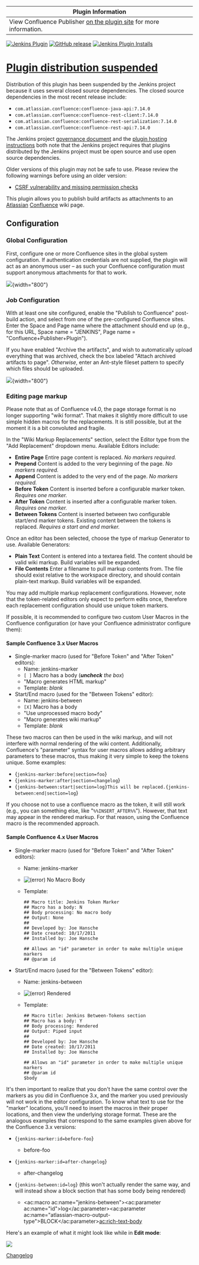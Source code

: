 | Plugin Information                                                                                                    |
|-----------------------------------------------------------------------------------------------------------------------|
| View Confluence Publisher [on the plugin site](https://plugins.jenkins.io/confluence-publisher) for more information. |

[![Jenkins Plugin](https://img.shields.io/jenkins/plugin/v/confluence-publisher.svg)](https://plugins.jenkins.io/confluence-publisher)
[![GitHub release](https://img.shields.io/github/release/jenkinsci/confluence-publisher-plugin.svg?label=release)](https://github.com/jenkinsci/confluence-publisher-plugin/releases/latest)
[![Jenkins Plugin Installs](https://img.shields.io/jenkins/plugin/i/confluence-publisher.svg?color=blue)](https://plugins.jenkins.io/confluence-publisher)

# [Plugin distribution suspended](https://github.com/jenkins-infra/helpdesk/issues/3856)

Distribution of this plugin has been suspended by the Jenkins project because it uses several closed source dependencies.
The closed source dependencies in the most recent release include:

* `com.atlassian.confluence:confluence-java-api:7.14.0`
* `com.atlassian.confluence:confluence-rest-client:7.14.0`
* `com.atlassian.confluence:confluence-rest-serialization:7.14.0`
* `com.atlassian.confluence:confluence-rest-api:7.14.0`

The Jenkins project [governance document](https://www.jenkins.io/project/governance/#license) and the [plugin hosting instructions](https://www.jenkins.io/doc/developer/publishing/preparation/#license) both note that the Jenkins project requires that plugins distributed by the Jenkins project must be open source and use open source dependencies.

Older versions of this plugin may not be safe to use. Please review the
following warnings before using an older version:

-   [CSRF vulnerability and missing permission
    checks](https://jenkins.io/security/advisory/2018-07-30/#SECURITY-982)

This plugin allows you to publish build artifacts as attachments to an
[Atlassian](http://www.atlassian.com/)
[Confluence](http://www.atlassian.com/software/confluence/) wiki page.

## Configuration

### Global Configuration

First, configure one or more Confluence sites in the global system
configuration. If authentication credentials are not supplied, the
plugin will act as an anonymous user – as such your Confluence
configuration must support anonymous attachments for that to work.

![](docs/images/Screen_shot_2011-02-28_at_8.17.13_PM.png){width="800"}

### Job Configuration

With at least one site configured, enable the "Publish to Confluence"
post-build action, and select from one of the pre-configured Confluence
sites. Enter the Space and Page name where the attachment should end up
(e.g., for this URL, Space name = "JENKINS", Page name =
"Confluence+Publisher+Plugin").

If you have enabled "Archive the artifacts", and wish to automatically
upload everything that was archived, check the box labeled "Attach
archived artifacts to page". *Otherwise*, enter an Ant-style fileset
pattern to specify which files should be uploaded.

![](docs/images/Screen_shot_2011-02-28_at_8.19.11_PM.png){width="800"}

### Editing page markup

Please note that as of Confluence v4.0, the page storage format is no
longer supporting "wiki format". That makes it slightly more difficult
to use simple hidden macros for the replacements. It is still possible,
but at the moment it is a bit convoluted and fragile.

In the "Wiki Markup Replacements" section, select the Editor type from
the "Add Replacement" dropdown menu. Available Editors include:

-   **Entire Page**
    Entire page content is replaced. *No markers required.*
-   **Prepend**
    Content is added to the very beginning of the page. *No markers
    required.*
-   **Append**
    Content is added to the very end of the page. *No markers required.*
-   **Before Token**
    Content is inserted before a configurable marker token. *Requires
    one marker.*
-   **After Token**
    Content is inserted after a configurable marker token. *Requires one
    marker.*
-   **Between Tokens**
    Content is inserted between two configurable start/end marker
    tokens. Existing content between the tokens is replaced. *Requires a
    start and end marker.*

Once an editor has been selected, choose the type of markup Generator to
use. Available Generators:

-   **Plain Text**
    Content is entered into a textarea field. The content should be
    valid wiki markup. Build variables will be expanded.
-   **File Contents**
    Enter a filename to pull markup contents from. The file should exist
    relative to the workspace directory, and should contain plain-text
    markup. Build variables will be expanded.

You may add multiple markup replacement configurations. However, note
that the token-related editors only expect to perform edits once,
therefore each replacement configuration should use unique token
markers.

If possible, it is recommended to configure two custom User Macros in
the Confluence configuration (or have your Confluence administrator
configure them):

#### Sample Confluence 3.x User Macros

-   Single-marker macro (used for "Before Token" and "After Token"
    editors):
    -   Name: jenkins-marker
    -   `[ ]` Macro has a body (***uncheck** the box*)
    -   "Macro generates HTML markup"
    -   Template: *blank*
-   Start/End macro (used for the "Between Tokens" editor):
    -   Name: jenkins-between
    -   `[X]` Macro has a body
    -   "Use unprocessed macro body"
    -   "Macro generates wiki markup"
    -   Template: *blank*

These two macros can then be used in the wiki markup, and will not
interfere with normal rendering of the wiki content. Additionally,
Confluence's "parameter" syntax for user macros allows adding arbitrary
parameters to these macros, thus making it very simple to keep the
tokens unique. Some examples:

-   {`jenkins-marker:before|section=foo`}
-   {`jenkins-marker:after|section=changelog`}
-   {`jenkins-between:start|section=log}This will be replaced.{jenkins-between:end|section=log`}

If you choose not to use a confluence macro as the token, it will still
work (e.g., you can something else, like "`%%INSERT_AFTER%%`"). However,
that text may appear in the rendered markup. For that reason, using the
Confluence macro is the recommended approach.

#### Sample Confluence 4.x User Macros

-   Single-marker macro (used for "Before Token" and "After Token"
    editors):
    -   Name: jenkins-marker
    -   ![(error)](docs/images/error.svg)
        No Macro Body
    -   Template:

            ## Macro title: Jenkins Token Marker
            ## Macro has a body: N
            ## Body processing: No macro body
            ## Output: None
            ##
            ## Developed by: Joe Hansche
            ## Date created: 10/17/2011
            ## Installed by: Joe Hansche

            ## Allows an "id" parameter in order to make multiple unique markers
            ## @param id

-   Start/End macro (used for the "Between Tokens" editor):
    -   Name: jenkins-between
    -   ![(error)](docs/images/error.svg)
        Rendered
    -   Template:

            ## Macro title: Jenkins Between-Tokens section
            ## Macro has a body: Y
            ## Body processing: Rendered
            ## Output: Piped input
            ##
            ## Developed by: Joe Hansche
            ## Date created: 10/17/2011
            ## Installed by: Joe Hansche

            ## Allows an "id" parameter in order to make multiple unique markers
            ## @param id
            $body

It's then important to realize that you don't have the same control over
the markers as you did in Confluence 3.x, and the marker you used
previously will not work in the editor configuration. To know what text
to use for the "marker" locations, you'll need to insert the macros in
their proper locations, and then view the underlying storage format.
These are the analogous examples that correspond to the same examples
given above for the Confluence 3.x versions:

-   {`jenkins-marker:id=before-foo`}
    -   <p><ac:macro ac:name="jenkins-marker"><ac:parameter ac:name="id">before-foo</ac:parameter></ac:macro></p>

-   {`jenkins-marker:id=after-changelog`}
    -   <p><ac:macro ac:name="jenkins-marker"><ac:parameter ac:name="id">after-changelog</ac:parameter></ac:macro></p>

-   {`jenkins-between:id=log`} (this won't actually render the same way,
    and will instead show a block section that has some body being
    rendered)
    -   <ac:macro ac:name="jenkins-between"><ac:parameter ac:name="id">log</ac:parameter><ac:parameter ac:name="atlassian-macro-output-type">BLOCK</ac:parameter><ac:rich-text-body>

Here's an example of what it might look like while in **Edit mode**:

![](docs/images/Screen_Shot_2011-10-17_at_9.36.01_PM.png)

[Changelog](CHANGELOG.md)
